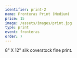 ```yaml
---
identifier: print-2
name: Fronteras Print (Medium)
price: 15
image: /assets/images/print.jpg
type: print
event: fronteras
order: 7
---
```

8" X 12" silk coverstock fine print.